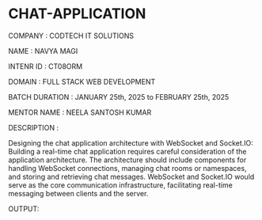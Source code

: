 # CHAT-APPLICATION

COMPANY : CODTECH IT SOLUTIONS

NAME : NAVYA MAGI

INTENR ID : CT08ORM

DOMAIN : FULL STACK WEB DEVELOPMENT

BATCH DURATION : JANUARY 25th, 2025 to FEBRUARY 25th, 2025

MENTOR NAME : NEELA SANTOSH KUMAR

DESCRIPTION :

Designing the chat application architecture with WebSocket and Socket.IO: Building a real-time chat application requires careful consideration of the application architecture. The architecture should include components for handling WebSocket connections, managing chat rooms or namespaces, and storing and retrieving chat messages. WebSocket and Socket.IO would serve as the core communication infrastructure, facilitating real-time messaging between clients and the server.

OUTPUT:

